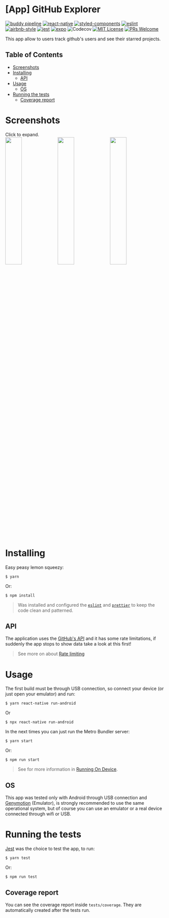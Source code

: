 # [App] GitHub Explorer
[![buddy pipeline](https://app.buddy.works/diegovictor-github/github-explorer-app/pipelines/pipeline/463059/badge.svg?token=c159fed54bb24f01312ce661e41d6d2194e77a116a43e096fa27e82d5b0245e0 "buddy pipeline")](https://app.buddy.works/diegovictor-github/github-explorer-app/pipelines/pipeline/463059)
[![react-native](https://img.shields.io/badge/react--native-0.72.3-61dafb?style=flat-square&logo=react)](https://reactnative.dev/)
[![styled-components](https://img.shields.io/badge/styled_components-6.0.7-db7b86?style=flat-square&logo=styled-components)](https://styled-components.com/)
[![eslint](https://img.shields.io/badge/eslint-8.47.0-4b32c3?style=flat-square&logo=eslint)](https://eslint.org/)
[![airbnb-style](https://flat.badgen.net/badge/style-guide/airbnb/ff5a5f?icon=airbnb)](https://github.com/airbnb/javascript)
[![jest](https://img.shields.io/badge/jest-29.6.2-brightgreen?style=flat-square&logo=jest)](https://jestjs.io/)
[![expo](https://img.shields.io/badge/expo-49.0.7-000000?style=flat-square&logo=expo)](https://expo.io/)
![Codecov](https://img.shields.io/codecov/c/github/diegovictor/github-explorer-app?logo=codecov&style=flat-square)
[![MIT License](https://img.shields.io/badge/license-MIT-green?style=flat-square)](https://raw.githubusercontent.com/DiegoVictor/github-explorer-app/main/LICENSE)
[![PRs Welcome](https://img.shields.io/badge/PRs-welcome-brightgreen.svg?style=flat-square)](http://makeapullrequest.com)<br>

This app allow to users track github's users and see their starred projects.

## Table of Contents
* [Screenshots](#screenshots)
* [Installing](#installing)
  * [API](#api)
* [Usage](#usage)
  * [OS](#os)
* [Running the tests](#running-the-tests)
  * [Coverage report](#coverage-report)

# Screenshots
Click to expand.<br>
<img src="https://raw.githubusercontent.com/DiegoVictor/github-explorer-app/main/screenshots/main.png" width="32%" />
<img src="https://raw.githubusercontent.com/DiegoVictor/github-explorer-app/main/screenshots/user.png" width="32%" />
<img src="https://raw.githubusercontent.com/DiegoVictor/github-explorer-app/main/screenshots/repo.png" width="32%" />

# Installing
Easy peasy lemon squeezy:
```
$ yarn
```
Or:
```
$ npm install
```
> Was installed and configured the [`eslint`](https://eslint.org/) and [`prettier`](https://prettier.io/) to keep the code clean and patterned.

## API
The application uses the [GitHub's API](https://developer.github.com/v3) and it has some rate limitations, if suddenly the app stops to show data take a look at this first!
> See more on about [Rate limiting](https://developer.github.com/v3/#rate-limiting)

# Usage
The first build must be through USB connection, so connect your device (or just open your emulator) and run:
```
$ yarn react-native run-android
```
Or
```
$ npx react-native run-android
```
In the next times you can just run the Metro Bundler server:
```
$ yarn start
```
Or:
```
$ npm run start
```
> See for more information in [Running On Device](https://reactnative.dev/docs/running-on-device).

## OS
This app was tested only with Android through USB connection and [Genymotion](https://www.genymotion.com/) (Emulator), is strongly recommended to use the same operational system, but of course you can use an emulator or a real device connected through wifi or USB.

# Running the tests
[Jest](https://jestjs.io/) was the choice to test the app, to run:
```
$ yarn test
```
Or:
```
$ npm run test
```

## Coverage report
You can see the coverage report inside `tests/coverage`. They are automatically created after the tests run.

